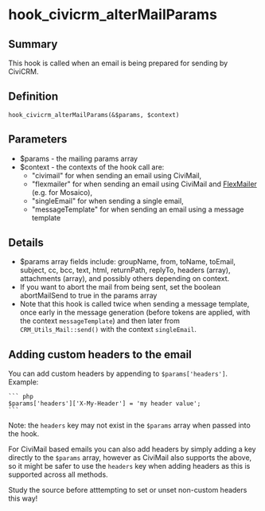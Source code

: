 # hook_civicrm_alterMailParams

## Summary

This hook is called when an email is being prepared for sending by CiviCRM.

## Definition

    hook_civicrm_alterMailParams(&$params, $context)

## Parameters

-   $params - the mailing params array
-   $context - the contexts of the hook call are:
    -   "civimail" for when sending an email using CiviMail,
    -   "flexmailer" for when sending an email using CiviMail and
        [FlexMailer](https://civicrm.org/extensions/flexmailer)
        (e.g. for Mosaico),
    -   "singleEmail" for when sending a single email,
    -   "messageTemplate" for when sending an email using a message
        template

## Details

-   $params array fields include: groupName, from, toName, toEmail,
    subject, cc, bcc, text, html, returnPath, replyTo, headers (array),
    attachments (array), and possibly others depending on context.
-   If you want to abort the mail from being sent, set the boolean
    abortMailSend to true in the params array
-   Note that this hook is called twice when sending a message template, once
    early in the message generation (before tokens are applied, with the context
    `messageTemplate`) and then later from `CRM_Utils_Mail::send()` with the
    context `singleEmail`.


## Adding custom headers to the email

You can add custom headers by appending to `$params['headers']`. Example:

    ``` php
    $params['headers']['X-My-Header'] = 'my header value';
    ```

Note: the `headers` key may not exist in the `$params` array when passed into
the hook.

For CiviMail based emails you can also add headers by simply adding a key
directly to the `$params` array, however as CiviMail also supports the above, so
it might be safer to use the `headers` key when adding headers as this is
supported across all methods.

Study the source before atttempting to set or unset non-custom headers this way!
